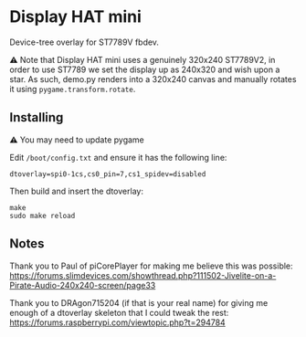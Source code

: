 # Display HAT mini

Device-tree overlay for ST7789V fbdev.

:warning: Note that Display HAT mini uses a genuinely 320x240 ST7789V2, in order to use ST7789 we set the display up as 240x320 and wish upon a star. As such, demo.py renders into a 320x240 canvas and manually rotates it using `pygame.transform.rotate`.

## Installing

:warning: You may need to update pygame

Edit `/boot/config.txt` and ensure it has the following line:

```
dtoverlay=spi0-1cs,cs0_pin=7,cs1_spidev=disabled
```

Then build and insert the dtoverlay:

```
make
sudo make reload
```

## Notes

Thank you to Paul of piCorePlayer for making me believe this was possible:  https://forums.slimdevices.com/showthread.php?111502-Jivelite-on-a-Pirate-Audio-240x240-screen/page33

Thank you to DRAgon715204 (if that is your real name) for giving me enough of a dtoverlay skeleton that I could tweak the rest: https://forums.raspberrypi.com/viewtopic.php?t=294784
